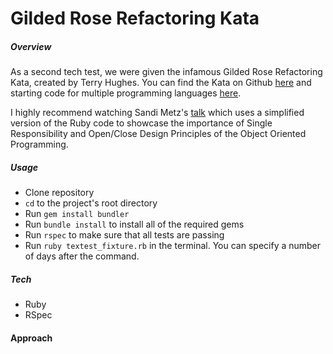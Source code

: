 # Gilded Rose Refactoring Kata

##### Overview

As a second tech test, we were given the infamous Gilded Rose Refactoring Kata, created by Terry Hughes. You can find the Kata on Github [here](https://github.com/NotMyself/GildedRose) and starting code for multiple programming languages [here](https://github.com/emilybache/GildedRose-Refactoring-Kata).

I highly recommend watching Sandi Metz's [talk](https://www.youtube.com/watch?v=8bZh5LMaSmE&t=646s) which uses a simplified version of the Ruby code to showcase the importance of Single Responsibility and Open/Close Design Principles of the Object Oriented Programming. 

##### Usage

* Clone repository
* `cd` to the project's root directory
* Run `gem install bundler`
* Run `bundle install` to install all of the required gems
* Run `rspec` to make sure that all tests are passing
* Run `ruby textest_fixture.rb` in the terminal. You can specify a number of days after the command.

##### Tech

* Ruby
* RSpec

#### Approach
